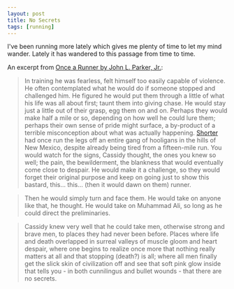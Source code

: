 ```yaml
---
layout: post
title: No Secrets
tags: [running]
---
```


I've been running more lately which gives me plenty of time to let my mind wander. Lately it has wandered to this passage from time to time.

An excerpt from [Once a Runner by John L. Parker, Jr.][0]:

> In training he was fearless, felt himself too easily capable of violence. He often contemplated what he would do if someone stopped and challenged him. He figured he would put them through a little of what his life was all about first; taunt them into giving chase. He would stay just a little out of their grasp, egg them on and on. Perhaps they would make half a mile or so, depending on how well he could lure them; perhaps their own sense of pride might surface, a by-product of a terrible misconception about what was actually happening. [Shorter][1] had once run the legs off an entire gang of hooligans in the hills of New Mexico, despite already being tired from a fifteen-mile run. You would watch for the signs, Cassidy thought, the ones you knew so well; the pain, the bewilderment, the blankness that would eventually come close to despair. He would make it a challenge, so they would forget their original purpose and keep on going just to show this bastard, this... this... (then it would dawn on them) runner.

> Then he would simply turn and face them. He would take on anyone like that, he thought. He would take on Muhammad Ali, so long as he could direct the preliminaries.

> Cassidy knew very well that he could take men, otherwise strong and brave men, to places they had never been before. Places where life and death overlapped in surreal valleys of muscle gloom and heart despair, where one begins to realize once more that nothing really matters at all and that stopping (death?) is all; where all men finally get the slick skin of civilization off and see that soft pink glow inside that tells you - in both cunnilingus and bullet wounds - that there are no secrets.

  [0]: http://en.wikipedia.org/wiki/Once_a_Runner
  [1]: http://en.wikipedia.org/wiki/Frank_Shorter
